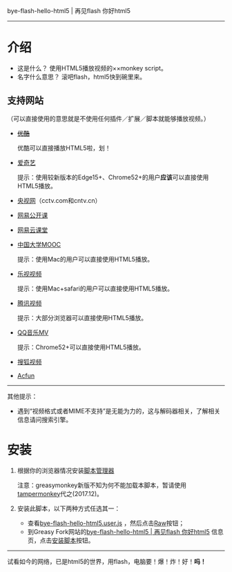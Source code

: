bye-flash-hello-html5 | 再见flash 你好html5

---

# 介绍

- 这是什么？
  使用HTML5播放视频的××monkey script。
- 名字什么意思？
  滚吧flash，html5快到碗里来。


## 支持网站

（可以直接使用的意思就是不使用任何插件／扩展／脚本就能够播放视频。）

- ~~[优酷](http://youku.com)~~

  优酷可以直接播放HTML5啦，划！

- [爱奇艺](http://iqiyi.com)

  提示：使用较新版本的Edge15+、Chrome52+的用户**应该**可以直接使用HTML5播放。

- [央视网](http://cctv.com)（cctv.com和cntv.cn）

- [网易公开课](http://open.163.com)

- [网易云课堂](http://study.163.com)

- [中国大学MOOC](http://icourse163.org)

  提示：使用Mac的用户可以直接使用HTML5播放。

- [乐视视频](http://le.com)

  提示：使用Mac+safari的用户可以直接使用HTML5播放。

- [腾讯视频](https://v.qq.com)

  提示：大部分浏览器可以直接使用HTML5播放。

- [QQ音乐MV](https://y.qq.com/portal/mv_lib.html)

  提示：Chrome52+可以直接使用HTML5播放。

- [搜狐视频](https://tv.sohu.com/)

- [Acfun](http://acfun.cn)

---

其他提示：

- 遇到“视频格式或者MIME不支持”是无能为力的，这与解码器相关，了解相关信息请问搜索引擎。

# 安装

1. 根据你的浏览器情况安装[脚本管理器](https://greasyfork.org/zh-CN)

   注意：greasymonkey新版不知为何不能加载本脚本，暂请使用[tampermonkey](https://tampermonkey.net/)代之(2017.12)。

2. 安装此脚本，以下两种方式任选其一：
   - 查看[bye-flash-hello-html5.user.js](https://github.com/levinit/bye-flash-hello-html5/blob/master/bye-flash-hello-html5.user.js) ，然后点击[Raw](https://github.com/levinit/bye-flash-hello-html5/raw/master/bye-flash-hello-html5.user.js)按钮；
   - 到Greasy Fork网站的[bye-flash-hello-html5 | 再见flash 你好html5](https://greasyfork.org/zh-CN/scripts/30879-bye-flash-hello-html5-%E5%86%8D%E8%A7%81flash-%E4%BD%A0%E5%A5%BDhtml5) 信息页，点击[安装脚本](https://greasyfork.org/scripts/30879-bye-flash-hello-html5-%E5%86%8D%E8%A7%81flash-%E4%BD%A0%E5%A5%BDhtml5/code/bye-flash-hello-html5%20%7C%20%E5%86%8D%E8%A7%81flash%20%E4%BD%A0%E5%A5%BDhtml5.user.js)按钮。

---

试看如今的网络，已是html5的世界，用flash，电脑要！爆！炸！好！**吗！**